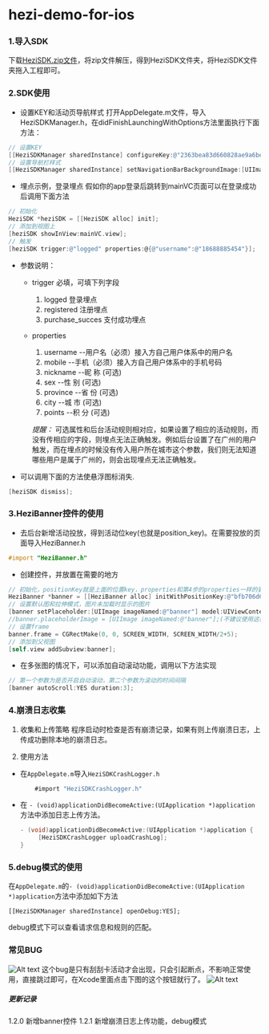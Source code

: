 # hezi-demo-for-ios
### 1.导入SDK

 下载[HeziSDK.zip文件](http://help.huodonghezi.com/hc/kb/article/195000/)，将zip文件解压，得到HeziSDK文件夹，将HeziSDK文件夹拖入工程即可。
 
### 2.SDK使用
- 设置KEY和活动页导航样式
打开AppDelegate.m文件，导入HeziSDKManager.h，在didFinishLaunchingWithOptions方法里面执行下面方法：
```objectivec
// 设置KEY
[[HeziSDKManager sharedInstance] configureKey:@"2363bea83d660828ae9a6be2c9e50048"];
// 设置导航栏样式
[[HeziSDKManager sharedInstance] setNavigationBarBackgroundImage:[UIImage imageNamed:@"anniu01"]];
```

- 埋点示例，登录埋点
假如你的app登录后跳转到mainVC页面可以在登录成功后调用下面方法
```objectivec
// 初始化
HeziSDK *heziSDK = [[HeziSDK alloc] init];
// 添加到视图上
[heziSDK showInView:mainVC.view];
// 触发
[heziSDK trigger:@"logged" properties:@{@"username":@"18688885454"}];
```
- 参数说明：
	- trigger 必填，可填下列字段
		
		1. logged 登录埋点
		2. registered 注册埋点 
		3. purchase_succes 支付成功埋点
	
	- properties
		1.  username     --用户名（必须）接入方自己用户体系中的用户名
        2.  mobile        --手机（必须）接入方自己用户体系中的手机号码
		3.  nickname      --昵   称 (可选)
        4.  sex           --性   别 (可选) 
        5. province      --省   份 (可选)
        6. city         --城   市 (可选)
        7. points       --积   分 (可选)
        
	    *提醒：* 可选属性和后台活动规则相对应，如果设置了相应的活动规则，而没有传相应的字段，则埋点无法正确触发。例如后台设置了在广州的用户触发，而在埋点的时候没有传入用户所在城市这个参数，我们则无法知道哪些用户是属于广州的，则会出现埋点无法正确触发。

- 可以调用下面的方法使悬浮图标消失.
```objectivec
[heziSDK dismiss];
```

### 3.HeziBanner控件的使用
- 去后台新增活动投放，得到活动位key(也就是position_key)。在需要投放的页面导入HeziBanner.h
```objectivec
#import "HeziBanner.h"
```

- 创建控件，并放置在需要的地方
```objectivec
// 初始化，positionKey就是上面的位置key，properties和第4步的properties一样的要求
HeziBanner *banner = [[HeziBanner alloc] initWithPositionKey:@"bfb706d6b8" properties:@{@"username":@"18688885454",@"mobile":@"18688885454"}];
// 设置默认图和拉伸模式，图片未加载时显示的图片
[banner setPlaceholder:[UIImage imageNamed:@"banner"] model:UIViewContentModeScaleAspectFill];
//banner.placeholderImage = [UIImage imageNamed:@"banner"];(不建议使用这种方式)
// 设置frame
banner.frame = CGRectMake(0, 0, SCREEN_WIDTH, SCREEN_WIDTH/2+5);
// 添加到父视图
[self.view addSubview:banner];
```

- 在多张图的情况下，可以添加自动滚动功能，调用以下方法实现
```objectivec
// 第一个参数为是否开启自动滚动，第二个参数为滚动的时间间隔
[banner autoScroll:YES duration:3];
```

### 4.崩溃日志收集
1. 收集和上传策略
	程序启动时检查是否有崩溃记录，如果有则上传崩溃日志，上传成功删除本地的崩溃日志。

2. 使用方法

- 在```AppDelegate.m```导入```HeziSDKCrashLogger.h```
	``` objectivec
		#import "HeziSDKCrashLogger.h"
	```
- 在 ```- (void)applicationDidBecomeActive:(UIApplication *)application```方法中添加日志上传方法。
	```objectivec
	- (void)applicationDidBecomeActive:(UIApplication *)application {
		 [HeziSDKCrashLogger uploadCrashLog];
	}
	```

### 5.debug模式的使用
在```AppDelegate.m```的```- (void)applicationDidBecomeActive:(UIApplication *)application```方法中添加如下方法
```
[[HeziSDKManager sharedInstance] openDebug:YES];
```

debug模式下可以查看请求信息和规则的匹配。

### 常见BUG
![Alt text](./1476435427156.png)
这个bug是只有刮刮卡活动才会出现，只会引起断点，不影响正常使用，直接跳过即可，在Xcode里面点击下图的这个按钮就行了。
![Alt text](./1476435498773.png)


##### 更新记录
1.2.0  新增banner控件
1.2.1  新增崩溃日志上传功能，debug模式
